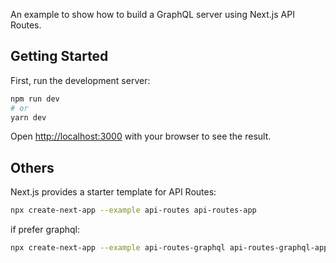 An example to show how to build a GraphQL server using Next.js API Routes.

## Getting Started

First, run the development server:

```bash
npm run dev
# or
yarn dev
```

Open [http://localhost:3000](http://localhost:3000) with your browser to see the result.

## Others

Next.js provides a starter template for API Routes:

```bash
npx create-next-app --example api-routes api-routes-app
```

if prefer graphql:

```bash
npx create-next-app --example api-routes-graphql api-routes-graphql-app
```
